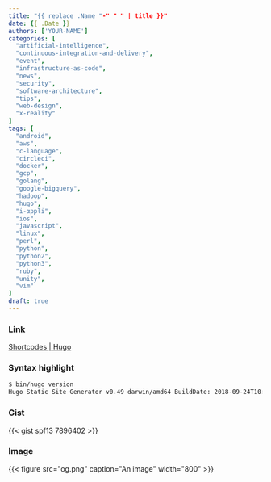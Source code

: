 ```yaml
---
title: "{{ replace .Name "-" " " | title }}"
date: {{ .Date }}
authors: ['YOUR-NAME']
categories: [
  "artificial-intelligence",
  "continuous-integration-and-delivery",
  "event",
  "infrastructure-as-code",
  "news",
  "security",
  "software-architecture",
  "tips",
  "web-design",
  "x-reality"
]
tags: [
  "android",
  "aws",
  "c-language",
  "circleci",
  "docker",
  "gcp",
  "golang",
  "google-bigquery",
  "hadoop",
  "hugo",
  "i-αppli",
  "ios",
  "javascript",
  "linux",
  "perl",
  "python",
  "python2",
  "python3",
  "ruby",
  "unity",
  "vim"
]
draft: true
---
```


### Link

[Shortcodes | Hugo](https://gohugo.io/content-management/shortcodes/)

### Syntax highlight

```bash
$ bin/hugo version
Hugo Static Site Generator v0.49 darwin/amd64 BuildDate: 2018-09-24T10:02:36Z
```

### Gist

{{< gist spf13 7896402 >}}

### Image

{{< figure src="og.png" caption="An image" width="800" >}}
